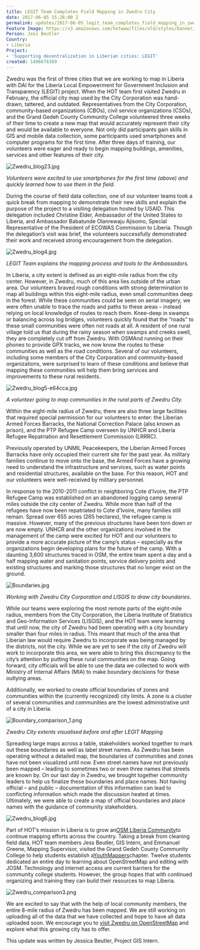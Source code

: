 ```yaml
---
title: LEGIT Team Completes Field Mapping in Zwedru City
date: 2017-06-05 15:26:00 Z
permalink: updates/2017-06-05_legit_team_completes_field_mapping_in_zwedru_city
Feature Image: https://s3.amazonaws.com/hotwww/files/old/styles/banner/public/Boundary_comparison_1.png
Person: Jess Beutler
Country:
- Liberia
Project:
- 'Supporting decentralization in Liberian cities: LEGIT'
created: 1496676369
---
```


Zwedru was the first of three cities that we are working to map in Liberia with DAI for the Liberia Local Empowerment for Government Inclusion and Transparency (LEGIT) project. When the HOT team first visited Zwedru in February, the official city map used by the City Corporation was hand-drawn, tattered, and outdated. Representatives from the City Corporation, community-based organizations (CBOs), civil service organizations (CSOs), and the Grand Gedeh County Community College volunteered three weeks of their time to create a new map that would accurately represent their city and would be available to everyone. Not only did participants gain skills in GIS and mobile data collection, some participants used smartphones and computer programs for the first time. After three days of training, our volunteers were eager and ready to begin mapping buildings, amenities, services and other features of their city.

![Zwedru_blog23.jpg](https://cdn.hotosm.org/website/Zwedru_blog23.jpg)

*Volunteers were excited to use smartphones for the first time (above) and quickly learned how to use them in the field.*

During the course of field data collection, one of our volunteer teams took a quick break from mapping to demonstrate their new skills and explain the purpose of the project to a visiting delegation hosted by USAID. This delegation included Christine Elder, Ambassador of the United States to Liberia, and Ambassador Babatunde Olanrewaju Ajisomo, Special Representative of the President of ECOWAS Commission to Liberia. Though the delegation’s visit was brief, the volunteers successfully demonstrated their work and received strong encouragement from the delegation.

![Zwedru_blog4.jpg](https://cdn.hotosm.org/website/Zwedru_blog4.jpg)

*LEGIT Team explains the mapping process and tools to the Ambassadors.*

In Liberia, a city extent is defined as an eight-mile radius from the city center. However, in Zwedru, much of this area lies outside of the urban area. Our volunteers braved rough conditions with strong determination to map all buildings within this eight-mile radius, even small communities deep in the forest. While these communities could be seen on aerial imagery, we were often unable to trace the roads and paths to these areas – instead relying on local knowledge of routes to reach them. Knee-deep in swamps or balancing across log bridges, volunteers quickly found that the “roads” to these small communities were often not roads at all. A resident of one rural village told us that during the rainy season when swamps and creeks swell, they are completely cut off from Zwedru. With OSMAnd running on their phones to provide GPX tracks, we now know the routes to these communities as well as the road conditions. Several of our volunteers, including some members of the City Corporation and community-based organizations, were surprised to learn of these conditions and believe that mapping these communities will help them bring services and improvements to these rural residents.

![Zwedru_blog5-e64cca.jpg](https://cdn.hotosm.org/website/Zwedru_blog5-e64cca.jpg)

*A volunteer going to map communities in the rural parts of Zwedru City.*

Within the eight-mile radius of Zwedru, there are also three large facilities that required special permission for our volunteers to enter: the Liberian Armed Forces Barracks, the National Correction Palace (also known as prison), and the PTP Refugee Camp overseen by UNHCR and Liberia Refugee Repatriation and Resettlement Commission (LRRRC).

Previously operated by UNMIL Peacekeepers, the Liberian Armed Forces Barracks have only occupied their current site for the past year. As military families continue to move onto the base, the Armed Forces have a growing need to understand the infrastructure and services, such as water points and residential structures, available on the base. For this reason, HOT and our volunteers were well-received by military personnel.

In response to the 2010-2011 conflict in neighboring Cote d’Ivoire, the PTP Refugee Camp was established on an abandoned logging camp several miles outside the city center of Zwedru. While more than half of the refugees have now been repatriated to Cote d’Ivoire, many families still remain. Spread over 655 acres (265 hectares), the refugee camp is massive. However, many of the previous structures have been torn down or are now empty. UNHCR and the other organizations involved in the management of the camp were excited for HOT and our volunteers to provide a more accurate picture of the camp’s status – especially as the organizations begin developing plans for the future of the camp. With a daunting 3,600 structures traced in OSM, the entire team spent a day and a half mapping water and sanitation points, service delivery points and existing structures and marking those structures that no longer exist on the ground.

![Boundaries.jpg](https://cdn.hotosm.org/website/Boundaries.jpg)

*Working with Zwedru City Corporation and LISGIS to draw city boundaries.*

While our teams were exploring the most remote parts of the eight-mile radius, members from the City Corporation, the Liberia Institute of Statistics and Geo-Information Services (LISGIS), and the HOT team were learning that until now, the city of Zwedru had been operating with a city boundary smaller than four miles in radius. This meant that much of the area that Liberian law would require Zwedru to incorporate was being managed by the districts, not the city. While we are yet to see if the city of Zwedru will work to incorporate this area, we were able to bring this discrepancy to the city’s attention by putting these rural communities on the map. Going forward, city officials will be able to use the data we collected to work with Ministry of Internal Affairs (MIA) to make boundary decisions for these outlying areas.

Additionally, we worked to create official boundaries of zones and communities within the (currently recognized) city limits. A zone is a cluster of several communities and communities are the lowest administrative unit of a city in Liberia.

![Boundary_comparison_1.png](https://cdn.hotosm.org/website/Boundary_comparison_1.png)

*Zwedru City extents visualised before and after LEGIT Mapping*

Spreading large maps across a table, stakeholders worked together to mark out these boundaries as well as label street names. As Zwedru has been operating without a detailed map, the boundaries of communities and zones have not been visualized until now. Even street names have not previously been mapped – leading to sometimes two or even three names that streets are known by. On our last day in Zwedru, we brought together community leaders to help us finalize these boundaries and place names. Not having official – and public – documentation of this information can lead to conflicting information which made the discussion heated at times. Ultimately, we were able to create a map of official boundaries and place names with the guidance of community stakeholders.

![Zwedru_blog6.jpg](https://cdn.hotosm.org/website/Zwedru_blog6.jpg)

Part of HOT’s mission in Liberia is to grow an[OSM Liberia Community](http://twitter.com/osmliberia)to continue mapping efforts across the country. Taking a break from cleaning field data, HOT team members Jess Beutler, GIS Intern, and Emmanuel Greene, Mapping Supervisor, visited the Grand Gedeh County Community College to help students establish a[YouthMappers](http://www.youthmappers.org/)chapter. Twelve students dedicated an entire day to learning about OpenStreetMap and editing with JOSM. Technology and internet access are current barriers for the community college students. However, the group hopes that with continued organizing and training they can build their resources to map Liberia.

![Zwedru_comparison3.png](https://cdn.hotosm.org/website/Zwedru_comparison3.png)

We are excited to say that with the help of local community members, the entire 8-mile radius of Zwedru has been mapped. We are still working on uploading all of the data that we have collected and hope to have all data uploaded soon. We encourage you to [visit Zwedru on OpenStreetMap](http://www.openstreetmap.org/#map=15/6.0649/-8.1350) and explore what this growing city has to offer.

This update was written by Jessica Beutler, Project GIS Intern.